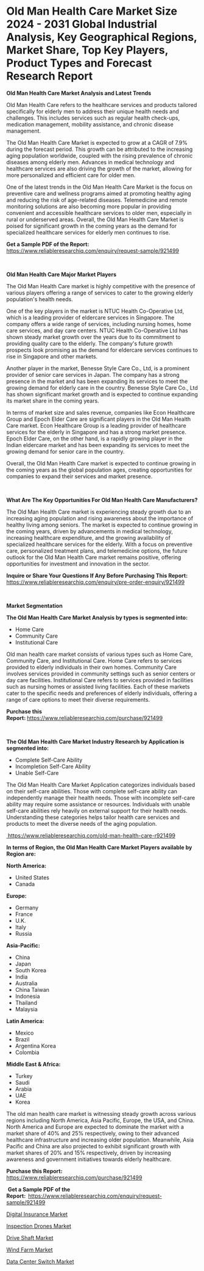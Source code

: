 <p><h1>Old Man Health Care Market Size 2024 - 2031 Global Industrial Analysis, Key Geographical Regions, Market Share, Top Key Players, Product Types and Forecast Research Report</h1></p><p><strong>Old Man Health Care Market Analysis and Latest Trends</strong></p>
<p><p>Old Man Health Care refers to the healthcare services and products tailored specifically for elderly men to address their unique health needs and challenges. This includes services such as regular health check-ups, medication management, mobility assistance, and chronic disease management.</p><p>The Old Man Health Care Market is expected to grow at a CAGR of 7.9% during the forecast period. This growth can be attributed to the increasing aging population worldwide, coupled with the rising prevalence of chronic diseases among elderly men. Advances in medical technology and healthcare services are also driving the growth of the market, allowing for more personalized and efficient care for older men.</p><p>One of the latest trends in the Old Man Health Care Market is the focus on preventive care and wellness programs aimed at promoting healthy aging and reducing the risk of age-related diseases. Telemedicine and remote monitoring solutions are also becoming more popular in providing convenient and accessible healthcare services to older men, especially in rural or underserved areas. Overall, the Old Man Health Care Market is poised for significant growth in the coming years as the demand for specialized healthcare services for elderly men continues to rise.</p></p>
<p><strong>Get a Sample PDF of the Report:&nbsp;</strong> <a href="https://www.reliableresearchiq.com/enquiry/request-sample/921499">https://www.reliableresearchiq.com/enquiry/request-sample/921499</a></p>
<p>&nbsp;</p>
<p><strong>Old Man Health Care Major Market Players</strong></p>
<p><p>The Old Man Health Care market is highly competitive with the presence of various players offering a range of services to cater to the growing elderly population's health needs. </p><p>One of the key players in the market is NTUC Health Co-Operative Ltd, which is a leading provider of eldercare services in Singapore. The company offers a wide range of services, including nursing homes, home care services, and day care centers. NTUC Health Co-Operative Ltd has shown steady market growth over the years due to its commitment to providing quality care to the elderly. The company's future growth prospects look promising as the demand for eldercare services continues to rise in Singapore and other markets.</p><p>Another player in the market, Benesse Style Care Co., Ltd, is a prominent provider of senior care services in Japan. The company has a strong presence in the market and has been expanding its services to meet the growing demand for elderly care in the country. Benesse Style Care Co., Ltd has shown significant market growth and is expected to continue expanding its market share in the coming years.</p><p>In terms of market size and sales revenue, companies like Econ Healthcare Group and Epoch Elder Care are significant players in the Old Man Health Care market. Econ Healthcare Group is a leading provider of healthcare services for the elderly in Singapore and has a strong market presence. Epoch Elder Care, on the other hand, is a rapidly growing player in the Indian eldercare market and has been expanding its services to meet the growing demand for senior care in the country.</p><p>Overall, the Old Man Health Care market is expected to continue growing in the coming years as the global population ages, creating opportunities for companies to expand their services and market presence.</p></p>
<p>&nbsp;</p>
<p><strong>What Are The Key Opportunities For Old Man Health Care Manufacturers?</strong></p>
<p><p>The Old Man Health Care market is experiencing steady growth due to an increasing aging population and rising awareness about the importance of healthy living among seniors. The market is expected to continue growing in the coming years, driven by advancements in medical technology, increasing healthcare expenditure, and the growing availability of specialized healthcare services for the elderly. With a focus on preventive care, personalized treatment plans, and telemedicine options, the future outlook for the Old Man Health Care market remains positive, offering opportunities for investment and innovation in the sector.</p></p>
<p><strong>Inquire or Share Your Questions If Any Before Purchasing This Report:</strong> <a href="https://www.reliableresearchiq.com/enquiry/pre-order-enquiry/921499">https://www.reliableresearchiq.com/enquiry/pre-order-enquiry/921499</a></p>
<p>&nbsp;</p>
<p><strong>Market Segmentation</strong></p>
<p><strong>The Old Man Health Care Market Analysis by types is segmented into:</strong></p>
<p><ul><li>Home Care</li><li>Community Care</li><li>Institutional Care</li></ul></p>
<p><p>Old man health care market consists of various types such as Home Care, Community Care, and Institutional Care. Home Care refers to services provided to elderly individuals in their own homes. Community Care involves services provided in community settings such as senior centers or day care facilities. Institutional Care refers to services provided in facilities such as nursing homes or assisted living facilities. Each of these markets cater to the specific needs and preferences of elderly individuals, offering a range of care options to meet their diverse requirements.</p></p>
<p><strong>Purchase this Report:&nbsp;</strong><a href="https://www.reliableresearchiq.com/purchase/921499">https://www.reliableresearchiq.com/purchase/921499</a></p>
<p>&nbsp;</p>
<p><strong>The Old Man Health Care Market Industry Research by Application is segmented into:</strong></p>
<p><ul><li>Complete Self-Care Ability</li><li>Incompletion Self-Care Ability</li><li>Unable Self-Care</li></ul></p>
<p><p>The Old Man Health Care Market Application categorizes individuals based on their self-care abilities. Those with complete self-care ability can independently manage their health needs. Those with incomplete self-care ability may require some assistance or resources. Individuals with unable self-care abilities rely heavily on external support for their health needs. Understanding these categories helps tailor health care services and products to meet the diverse needs of the aging population.</p></p>
<p><a href="https://www.reliableresearchiq.com/old-man-health-care-r921499">&nbsp;https://www.reliableresearchiq.com/old-man-health-care-r921499</a></p>
<p><strong>In terms of Region, the Old Man Health Care Market Players available by Region are:</strong></p>
<p>
    <p> <strong> North America: </strong>
        <ul>
            <li>United States</li>
            <li>Canada</li>
        </ul>
        </p> 
    <p> <strong> Europe: </strong>
        <ul>
            <li>Germany</li>
            <li>France</li>
            <li>U.K.</li>
            <li>Italy</li>
            <li>Russia</li>
        </ul>
        </p> 
    <p> <strong> Asia-Pacific: </strong>
        <ul>
            <li>China</li>
            <li>Japan</li>
            <li>South Korea</li>
            <li>India</li>
            <li>Australia</li>
            <li>China Taiwan</li>
            <li>Indonesia</li>
            <li>Thailand</li>
            <li>Malaysia</li>
        </ul>
        </p> 
    <p> <strong> Latin America: </strong>
        <ul>
            <li>Mexico</li>
            <li>Brazil</li>
            <li>Argentina Korea</li>
            <li>Colombia</li>
        </ul>
        </p> 
    <p> <strong> Middle East & Africa: </strong>
        <ul>
            <li>Turkey</li>
            <li>Saudi</li>
            <li>Arabia</li>
            <li>UAE</li>
            <li>Korea</li>
        </ul>
    </p>
    </p>
<p><p>The old man health care market is witnessing steady growth across various regions including North America, Asia Pacific, Europe, the USA, and China. North America and Europe are expected to dominate the market with a market share of 40% and 25% respectively, owing to their advanced healthcare infrastructure and increasing older population. Meanwhile, Asia Pacific and China are also projected to exhibit significant growth with market shares of 20% and 15% respectively, driven by increasing awareness and government initiatives towards elderly healthcare.</p></p>
<p><strong>Purchase this Report: </strong><a href="https://www.reliableresearchiq.com/purchase/921499">https://www.reliableresearchiq.com/purchase/921499</a></p>
<p>&nbsp;<strong>Get a Sample PDF of the Report:&nbsp;&nbsp;</strong><a href="https://www.reliableresearchiq.com/enquiry/request-sample/921499">https://www.reliableresearchiq.com/enquiry/request-sample/921499</a></p>
<p><strong></strong></p>
<p><p><a href="https://github.com/gdfhhhj/Market-Research-Report-List-6/blob/main/digital-insurance-market.md">Digital Insurance Market</a></p><p><a href="https://medium.com/@jamieurcotte9056df/inspection-drones-market-industry-trends-and-forecast-for-period-from-2024-to-2031-df88625dbec4">Inspection Drones Market</a></p><p><a href="https://medium.com/@alexander.bell98078/drive-shaft-market-a-global-and-regional-analysis-focus-on-region-country-level-analysis-and-22520730fa2e">Drive Shaft Market</a></p><p><a href="https://github.com/julyju69/Market-Research-Report-List-4/blob/main/wind-farm-market.md">Wind Farm Market</a></p><p><a href="https://medium.com/@anslrtman56756/data-center-switch-industry-analysis-report-its-market-size-share-trends-by-application-region-c4af319e227b">Data Center Switch Market</a></p></p>
